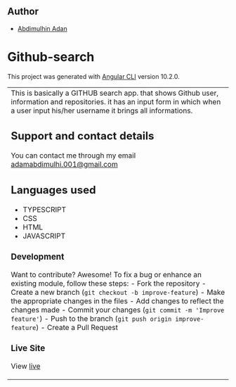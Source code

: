 ## Author
- [Abdimulhin Adan](https://github.com/AbdimulhinYussuf3675)
# Github-search

This project was generated with [Angular CLI](https://github.com/angular/angular-cli) version 10.2.0.
<table>
<tr>
<td>
  This is basically a  GITHUB search app. that shows Github user, information and repositories. it has an input form in which when a user input his/her username it brings all informations.

## Support and contact details
You can contact me through my email adamabdimulhi.001@gmail.com
## Languages used
- TYPESCRIPT
- CSS
- HTML
- JAVASCRIPT
### Development
 Want to contribute? Awesome!
 To fix a bug or enhance an existing module, follow these steps:
    - Fork the repository
    - Create a new branch (`git checkout -b improve-feature`)
    - Make the appropriate changes in the files
    - Add changes to reflect the changes made
    - Commit your changes (`git commit -m 'Improve feature'`)
    - Push to the branch (`git push origin improve-feature`)
    - Create a Pull Request
   ### Live Site
View [live](https://abdimulhinyussuf3675.github.io/Github-search/)
